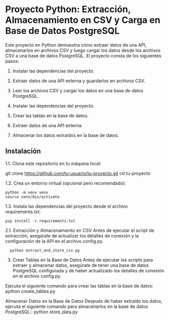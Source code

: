 # Proyecto Python: Extracción, Almacenamiento en CSV y Carga en Base de Datos PostgreSQL

Este proyecto en Python demuestra cómo extraer datos de una API, almacenarlos en archivos CSV y luego cargar los datos desde los archivos CSV a una base de datos PostgreSQL. El proyecto consta de los siguientes pasos:

1. Instalar las dependencias del proyecto.
2. Extraer datos de una API externa y guardarlos en archivos CSV.
3. Leer los archivos CSV y cargar los datos en una base de datos PostgreSQL.

1. Instalar las dependencias del proyecto.
2. Crear las tablas en la base de datos.
3. Extraer datos de una API externa.
4. Almacenar los datos extraídos en la base de datos.

## Instalación

1.1. Clona este repositorio en tu máquina local:

   git clone https://github.com/tu-usuario/tu-proyecto.git
   cd tu-proyecto

1.2.  Crea un entorno virtual (opcional pero recomendado):

    python -m venv venv
    source venv/bin/activate

1.3.  Instala las dependencias del proyecto desde el archivo requirements.txt:

    pip install -r requirements.txt

2.1.  Extracción y Almacenamiento en CSV
      Antes de ejecutar el script de extracción, asegúrate de actualizar los detalles de conexión y la configuración de la API en el archivo config.py.

      python extract_and_store_csv.py

3. Crear Tablas en la Base de Datos
Antes de ejecutar los scripts para extraer y almacenar datos, asegúrate de tener una base de datos PostgreSQL configurada y de haber actualizado los detalles de conexión en el archivo config.py.

Ejecuta el siguiente comando para crear las tablas en la base de datos:
python create_tables.py



Almacenar Datos en la Base de Datos 
Después de haber extraído los datos, ejecuta el siguiente comando para almacenarlos en la base de datos PostgreSQL::
python store_data.py




